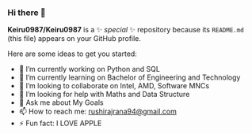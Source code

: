 ### Hi there 👋

**Keiru0987/Keiru0987** is a ✨ _special_ ✨ repository because its `README.md` (this file) appears on your GitHub profile.

Here are some ideas to get you started:

- 🔭 I’m currently working on Python and SQL
- 🌱 I’m currently learning on Bachelor of Engineering and Technology
- 👯 I’m looking to collaborate on Intel, AMD, Software MNCs
- 🤔 I’m looking for help with Maths and Data Structure
- 💬 Ask me about My Goals
- 📫 How to reach me: rushirajrana94@gmail.com
- ⚡ Fun fact: I LOVE APPLE

